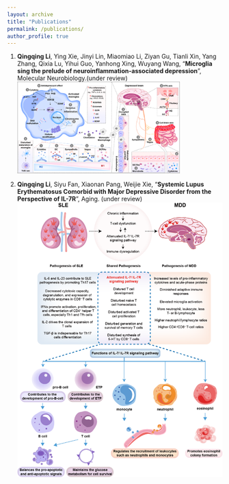 ```yaml
---
layout: archive
title: "Publications"
permalink: /publications/
author_profile: true
---
```

1. **Qingqing Li**, Ying Xie, Jinyi Lin, Miaomiao Li, Ziyan Gu, Tianli Xin, Yang Zhang, Qixia Lu, Yihui Guo, Yanhong Xing, Wuyang Wang, “**Microglia sing the prelude of neuroinflammation-associated depression**”, Molecular Neurobiology.(under review)
   <img src="/images/1.png" width="380">

3. **Qingqing Li**, Siyu Fan, Xiaonan Pang, Weijie Xie, “**Systemic Lupus Erythematosus Comorbid with Major Depressive Disorder from the Perspective of IL-7R**”, Aging. (under review)
   ![Image 2](/images/2.png)
